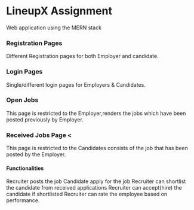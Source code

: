 # LineupX Assignment

Web application using the MERN stack

<h3> Registration Pages </h3>
Different Registration pages for both Employer
and candidate. 
<h3> Login Pages </h3>
Single/different login pages for Employers & Candidates.
<h3> Open Jobs </h3>
This page is restricted to the Employer,renders the jobs which have been posted previously by Employer.
<h3> Received Jobs Page <</h3> This page is restricted to the Candidates consists of the job that has been posted by the Employer. 
  <h4>Functionalities</h4>
  Recruiter posts the job
  Candidate apply for the job
  Recruiter can shortlist the candidate from received applications
  Recruiter can accept(hire) the candidate if shortlisted
  Recruiter can rate the employee based on performance.
